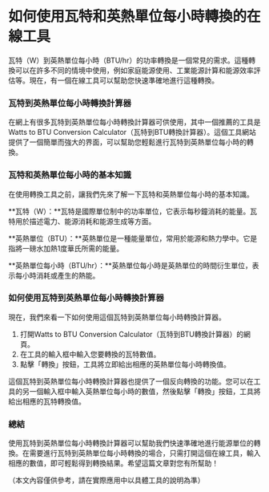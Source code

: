 如何使用瓦特和英熱單位每小時轉換的在線工具
=====================

瓦特（W）到英熱單位每小時（BTU/hr）的功率轉換是一個常見的需求。這種轉換可以在許多不同的情境中使用，例如家庭能源使用、工業能源計算和能源效率評估等。現在，有一個在線工具可以幫助您快速準確地進行這種轉換。

### 瓦特到英熱單位每小時轉換計算器

在網上有很多瓦特到英熱單位每小時轉換計算器可供使用，其中一個推薦的工具是Watts to BTU Conversion Calculator（瓦特到BTU轉換計算器）。這個工具網站提供了一個簡單而強大的界面，可以幫助您輕鬆進行瓦特到英熱單位每小時的轉換。

### 瓦特和英熱單位每小時的基本知識

在使用轉換工具之前，讓我們先來了解一下瓦特和英熱單位每小時的基本知識。

**瓦特（W）：**瓦特是國際單位制中的功率單位，它表示每秒鐘消耗的能量。瓦特用於描述電力、能源消耗和能源生成等方面。

**英熱單位（BTU）：**英熱單位是一種能量單位，常用於能源和熱力學中。它是指將一磅水加熱1度華氏所需的能量。

**英熱單位每小時（BTU/hr）：**英熱單位每小時是英熱單位的時間衍生單位，表示每小時消耗或產生的熱能。

### 如何使用瓦特到英熱單位每小時轉換計算器

現在，我們來看一下如何使用這個瓦特到英熱單位每小時轉換計算器。

1. 打開Watts to BTU Conversion Calculator（瓦特到BTU轉換計算器）的網頁。
2. 在工具的輸入框中輸入您要轉換的瓦特數值。
3. 點擊「轉換」按鈕，工具將立即給出相應的英熱單位每小時轉換值。

這個瓦特到英熱單位每小時轉換計算器也提供了一個反向轉換的功能。您可以在工具的另一個輸入框中輸入英熱單位每小時的數值，然後點擊「轉換」按鈕，工具將給出相應的瓦特轉換值。

### 總結

使用瓦特到英熱單位每小時轉換計算器可以幫助我們快速準確地進行能源單位的轉換。在需要進行瓦特到英熱單位每小時轉換的場合，只需打開這個在線工具，輸入相應的數值，即可輕鬆得到轉換結果。希望這篇文章對您有所幫助！

（本文內容僅供參考，請在實際應用中以具體工具的說明為準）
